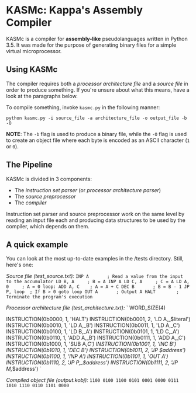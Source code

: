 # KASMc: Kappa's Assembly Compiler

KASMc is a compiler for **assembly-like** pseudolanguages written in Python 3.5.
It was made for the purpose of generating binary files for a simple virtual microprocessor.

## Using KASMc

The compiler requires both a _processor architecture file_ and a _source file_ in order to produce something. If you're unsure about what this means, have a look at the paragraphs below.

To compile something, invoke `kasmc.py` in the following manner:

`python kasmc.py -i source_file -a architecture_file -o output_file -b -O`

**NOTE**: The `-b` flag is used to produce a binary file, while the `-O` flag is used to create an object file where each byte is encoded as an ASCII character (`1` or `0`).

## The Pipeline

KASMc is divided in 3 components:
- The _instruction set parser_ (or _processor architecture parser_)
- The _source preprocessor_
- The _compiler_

Instruction set parser and source preprocessor work on the same level by reading an input file each and producing data structures to be used by the compiler, which depends on them.

## A quick example

You can look at the most up-to-date examples in the /tests directory. Still, here's one:

_Source file (test_source.txt):_
`
	INP A		; Read a value from the input to the accumulator
	LD B, A		; B = A
	INP A
	LD C, A		; C = A
	LD A, 0 	; A = 0
loop:
	ADD A, C	; A = A + C
	DEC B		; B = B - 1
	JP P, loop	; If B > 0 goto loop
	OUT A		; Output A
	HALT		; Terminate the program's execution
`

_Processor architecture file (test_architecture.txt):_
`
WORD_SIZE(4)

INSTRUCTION(0b0000, 1, 'HALT')
INSTRUCTION(0b0001, 2, 'LD A,_$literal')
INSTRUCTION(0b0010, 1, 'LD A,_B')
INSTRUCTION(0b0011, 1, 'LD A,_C')
INSTRUCTION(0b0100, 1, 'LD B,_A')
INSTRUCTION(0b0101, 1, 'LD C,_A')
INSTRUCTION(0b0110, 1, 'ADD A,_B')
INSTRUCTION(0b0111, 1, 'ADD A,_C')
INSTRUCTION(0b1000, 1, 'SUB A,_C')
INSTRUCTION(0b1001, 1, 'INC B')
INSTRUCTION(0b1010, 1, 'DEC B')
INSTRUCTION(0b1011, 2, 'JP $address')
INSTRUCTION(0b1100, 1, 'INP A')
INSTRUCTION(0b1101, 1, 'OUT A')
INSTRUCTION(0b1110, 2, 'JP P,_$address')
INSTRUCTION(0b1111, 2, 'JP M,_$address')
`

_Compiled object file (output.kobj):_
`
1100
0100
1100
0101
0001
0000
0111
1010
1110
0110
1101
0000
`